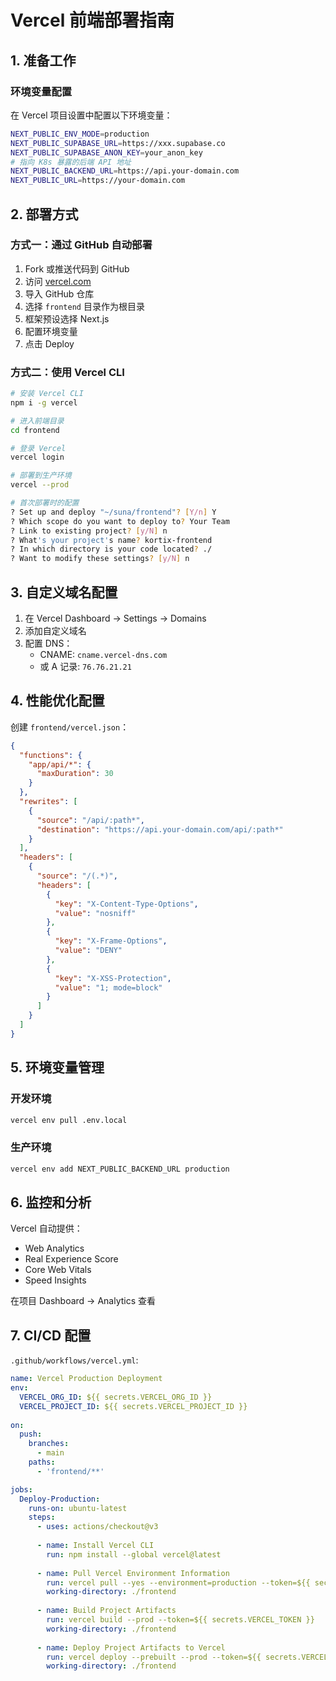 # Vercel 前端部署指南

## 1. 准备工作

### 环境变量配置
在 Vercel 项目设置中配置以下环境变量：

```bash
NEXT_PUBLIC_ENV_MODE=production
NEXT_PUBLIC_SUPABASE_URL=https://xxx.supabase.co
NEXT_PUBLIC_SUPABASE_ANON_KEY=your_anon_key
# 指向 K8s 暴露的后端 API 地址
NEXT_PUBLIC_BACKEND_URL=https://api.your-domain.com
NEXT_PUBLIC_URL=https://your-domain.com
```

## 2. 部署方式

### 方式一：通过 GitHub 自动部署

1. Fork 或推送代码到 GitHub
2. 访问 [vercel.com](https://vercel.com)
3. 导入 GitHub 仓库
4. 选择 `frontend` 目录作为根目录
5. 框架预设选择 Next.js
6. 配置环境变量
7. 点击 Deploy

### 方式二：使用 Vercel CLI

```bash
# 安装 Vercel CLI
npm i -g vercel

# 进入前端目录
cd frontend

# 登录 Vercel
vercel login

# 部署到生产环境
vercel --prod

# 首次部署时的配置
? Set up and deploy "~/suna/frontend"? [Y/n] Y
? Which scope do you want to deploy to? Your Team
? Link to existing project? [y/N] n
? What's your project's name? kortix-frontend
? In which directory is your code located? ./
? Want to modify these settings? [y/N] n
```

## 3. 自定义域名配置

1. 在 Vercel Dashboard → Settings → Domains
2. 添加自定义域名
3. 配置 DNS：
   - CNAME: `cname.vercel-dns.com`
   - 或 A 记录: `76.76.21.21`

## 4. 性能优化配置

创建 `frontend/vercel.json`：

```json
{
  "functions": {
    "app/api/*": {
      "maxDuration": 30
    }
  },
  "rewrites": [
    {
      "source": "/api/:path*",
      "destination": "https://api.your-domain.com/api/:path*"
    }
  ],
  "headers": [
    {
      "source": "/(.*)",
      "headers": [
        {
          "key": "X-Content-Type-Options",
          "value": "nosniff"
        },
        {
          "key": "X-Frame-Options",
          "value": "DENY"
        },
        {
          "key": "X-XSS-Protection",
          "value": "1; mode=block"
        }
      ]
    }
  ]
}
```

## 5. 环境变量管理

### 开发环境
```bash
vercel env pull .env.local
```

### 生产环境
```bash
vercel env add NEXT_PUBLIC_BACKEND_URL production
```

## 6. 监控和分析

Vercel 自动提供：
- Web Analytics
- Real Experience Score
- Core Web Vitals
- Speed Insights

在项目 Dashboard → Analytics 查看

## 7. CI/CD 配置

`.github/workflows/vercel.yml`:

```yaml
name: Vercel Production Deployment
env:
  VERCEL_ORG_ID: ${{ secrets.VERCEL_ORG_ID }}
  VERCEL_PROJECT_ID: ${{ secrets.VERCEL_PROJECT_ID }}
  
on:
  push:
    branches:
      - main
    paths:
      - 'frontend/**'

jobs:
  Deploy-Production:
    runs-on: ubuntu-latest
    steps:
      - uses: actions/checkout@v3
      
      - name: Install Vercel CLI
        run: npm install --global vercel@latest
        
      - name: Pull Vercel Environment Information
        run: vercel pull --yes --environment=production --token=${{ secrets.VERCEL_TOKEN }}
        working-directory: ./frontend
        
      - name: Build Project Artifacts
        run: vercel build --prod --token=${{ secrets.VERCEL_TOKEN }}
        working-directory: ./frontend
        
      - name: Deploy Project Artifacts to Vercel
        run: vercel deploy --prebuilt --prod --token=${{ secrets.VERCEL_TOKEN }}
        working-directory: ./frontend
```